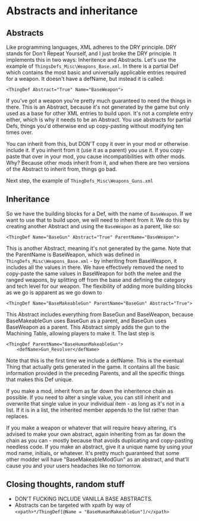 # Abstracts and inheritance

## Abstracts

Like programming languages, XML adheres to the DRY principle. DRY stands for Don't Repeat Yourself, and I just broke the DRY principle. It implements this in two ways: Inheritence and Abstracts. Let's use the example of `ThingsDefs_Misc\Weapons_Base.xml`. In there is a partial Def which contains the most basic and universally applicable entries required for a weapon. It doesn't have a defName, but instead it is called:

    <ThingDef Abstract="True" Name="BaseWeapon">

If you've got a weapon you're pretty much guaranteed to need the things in there. This is an Abstract, because it's not generated by the game but only used as a base for other XML entries to build upon. It's not a complete entry either, which is why it needs to be an Abstract. You use abstracts for partial Defs, things you'd otherwise end up copy-pasting without modifying ten times over.

You can inherit from this, but DON'T copy it over in your mod or otherwise include it. If you inherit from it (use it as a parent) you use it. If you copy-paste that over in your mod, you cause incompatibilities with other mods. Why? Because other mods inherit from it, and when there are two versions of the Abstract to inherit from, things go bad.

Next step, the example of `ThingDefs_Misc\Weapons_Guns.xml`

## Inheritance

So we have the building blocks for a Def, with the name of `BaseWeapon`. If we want to use that to build upon, we will need to inherit from it. We do this by creating another Abstract and using the `BaseWeapon` as a parent, like so:

    <ThingDef Name="BaseGun" Abstract="True" ParentName="BaseWeapon">

This is another Abstract, meaning it's not generated by the game. Note that the ParentName is BaseWeapon, which was defined in `ThingDefs_Misc\Weapons_Base.xml` - by inheriting from BaseWeapon, it includes all the values in there. We have effectively removed the need to copy-paste the same values in BaseWeapon for both the melee and the ranged weapons, by splitting off from the base and defining the category and tech level for our weapon. The flexibility of adding more building blocks as we go is apparent as we go down to

    <ThingDef Name="BaseMakeableGun" ParentName="BaseGun" Abstract="True">

This Abstract includes everything from BaseGun and BaseWeapon, because BaseMakeableGun uses BaseGun as a parent, and BaseGun uses BaseWeapon as a parent. This Abstract simply adds the gun to the Machining Table, allowing players to make it. The last step is

    <ThingDef ParentName="BaseHumanMakeableGun">
        <defName>Gun_Revolver</defName>

Note that this is the first time we include a defName. This is the eventual Thing that actually gets generated in the game. It contains all the basic information provided in the preceding Parents, and all the specific things that makes this Def unique.

If you make a mod, inherit from as far down the inheritence chain as possible. If you need to alter a single value, you can still inherit and overwrite that single value in your individual item - as long as it's not in a list. If it is in a list, the inherited member appends to the list rather than replaces.

If you make a weapon or whatever that will require heavy altering, it's advised to make your own abstract, again inheriting from as far down the chain as you can - mostly because that avoids duplicating and copy-pasting needless code. If you make an abstract, give it a unique name by using your mod name, initials, or whatever. It's pretty much guaranteed that some other modder will have "BaseMakeableModGun" as an abstract, and that'll cause you and your users headaches like no tomorrow.

## Closing thoughts, random stuff

- DON'T FUCKING INCLUDE VANILLA BASE ABSTRACTS.
- Abstracts can be targeted with xpath by way of `<xpath>*/ThingDef[@Name = "BaseHumanMakeableGun"]/</xpath>`